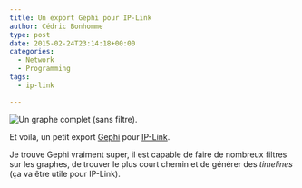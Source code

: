 ```yaml
---
title: Un export Gephi pour IP-Link
author: Cédric Bonhomme
type: post
date: 2015-02-24T23:14:18+00:00
categories:
  - Network
  - Programming
tags:
  - ip-link

---
```

![Un graphe complet (sans filtre).](/images/blog/2015/02/IP-Link_Gephi.png)

Et voilà, un petit export [Gephi][1] pour [IP-Link][2].

Je trouve Gephi vraiment super, il est capable de faire de nombreux filtres sur
les graphes, de trouver le plus court chemin et de générer des _timelines_
(ça va être utile pour IP-Link).

 [1]: https://gephi.github.io
 [2]: https://ip-link.readthedocs.org